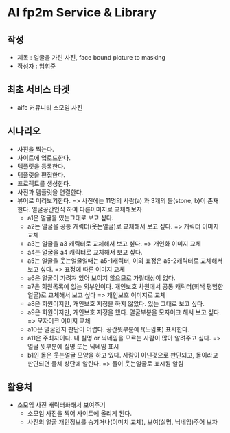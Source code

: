 
# AI fp2m Service & Library

## 작성
* 제목 : 얼굴을 가린 사진, face bound picture to masking
* 작성자 : 임휘준

## 최초 서비스 타겟
* aifc 커뮤니티 소모임 사진

## 시나리오
* 사진을 찍는다.
* 사이트에 업로드한다.
* 템플릿을 등록한다.
* 템플릿을 편집한다.
* 프로젝트를 생성한다.
* 사진과 템플릿을 연결한다.
* 뷰어로 미리보기한다. => 사진에는 11명의 사람(a) 과 3개의 돌(stone, b)이 존재한다. 얼굴공간인식 하여 다른이미지로 교체해보자 
  - a1은 얼굴을 있는그대로 보고 싶다.
  - a2는 얼굴을 공통 캐릭터(웃는얼굴)로 교체해서 보고 싶다. => 캐릭터 이미지 교체
  - a3는 얼굴을 a3 캐릭터로 교체해서 보고 싶다. => 개인화 이미지 교체
  - a4는 얼굴을 a4 캐릭터로 교체해서 보고 싶다.
  - a5는 얼굴을 웃는얼굴일때는 a5-1캐릭터, 이외 표정은 a5-2캐릭터로 교체해서 보고 싶다. => 표정에 따른 이미지 교체
  - a6은 얼굴이 가려져 있어 보이지 않으므로 가릴대상이 없다.
  - a7은 회원목록에 없는 외부인이다. 개인보호 차원에서 공통 캐릭터(회색 평범한얼굴)로 교체해서 보고 싶다 => 개인보호 이미지로 교체
  - a8은 회원이지만, 개인보호 지정을 하지 않았다. 있는 그대로 보고 싶다.
  - a9은 회원이지만, 개인보호 지정을 했다. 얼굴부분을 모자이크 해서 보고 싶다. => 모자이크 이미지 교체
  - a10은 얼굴인지 판단이 어렵다. 공간윗부분에 !(느낌표) 표시한다.
  - a11은 주최자이다. 내 실명 or 닉네임을 모르는 사람이 많아 알려주고 싶다. => 얼굴 윗부분에 실명 또는 닉네임 표시
  - b1인 돌은 웃는얼굴 모양을 하고 있다. 사람이 아닌것으로 판단되고, 돌이라고 판단되면 물체 상단에 알린다. => 돌이 웃는얼굴로 표시됨 알림 

## 활용처
* 소모임 사진 캐릭터화해서 보여주기
  - 소모임 사진을 찍어 사이트에 올리게 된다.
  - 사진의 얼굴 개인정보를 숨기거나(이미치 교체), 보여(실명, 닉네임)주어 보자 
